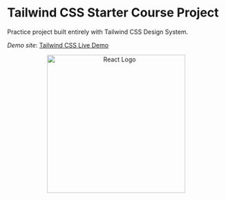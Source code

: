 # Tailwind CSS Starter Course Project

Practice project built entirely with Tailwind CSS Design System.

_Demo site_: <a href="https://duquejo01.github.io/Tailwind-course/" target="blank">Tailwind CSS Live Demo</a>

<p align="center">
  <a href="https://tailwindcss.com/" target="blank"><img src="https://tailwindcss.com/_next/static/media/tailwindcss-logotype.ed60a6f85c663923c4d6ee9d85f359cd.svg" width="320" alt="React Logo" /></a>
</p>
